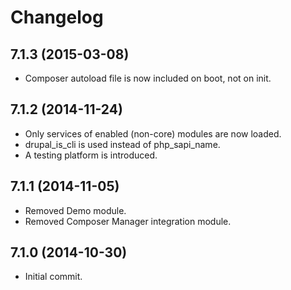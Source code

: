 # Changelog

## 7.1.3 (2015-03-08)
 - Composer autoload file is now included on boot, not on init.

## 7.1.2 (2014-11-24)
 - Only services of enabled (non-core) modules are now loaded.
 - drupal_is_cli is used instead of php_sapi_name.
 - A testing platform is introduced.

## 7.1.1 (2014-11-05)
 - Removed Demo module.
 - Removed Composer Manager integration module.

## 7.1.0 (2014-10-30)
 - Initial commit.

